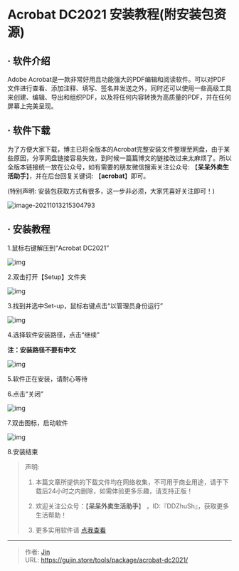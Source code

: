 # Acrobat DC2021 安装教程(附安装包资源)


## · 软件介绍

Adobe Acrobat是一款非常好用且功能强大的PDF编辑和阅读软件。可以对PDF文件进行查看、添加注释、填写、签名并发送之外，同时还可以使用一些高级工具来创建、编辑、导出和组织PDF，以及将任何内容转换为高质量的PDF，并在任何屏幕上完美呈现。


## · 软件下载
为了方便大家下载，博主已将全版本的Acrobat完整安装文件整理至网盘，由于某些原因，分享网盘链接容易失效，到时候一篇篇博文的链接改过来太麻烦了。所以全版本链接统一放在公众号，如有需要的朋友微信搜索关注公众号: 【**呆呆外卖生活助手**】，并在后台回复关键词: 【**acrobat**】即可。

(特别声明: 安装包获取方式有很多，这一步非必须，大家凭喜好关注即可！)

![image-20211013215304793](https://img.gujin.store/img/image-20211013215304793.png)

## · 安装教程

1.鼠标右键解压到“Acrobat DC2021”

![img](https://img.gujin.store/img/v2-fa9c3ec25e7127c4075ad101bcf3058a_720w.png)

2.双击打开【Setup】文件夹

![img](https://img.gujin.store/img/v2-7c3d00779e5024b50d6990263e2f269e_720w.png)



3.找到并选中Set-up，鼠标右键点击“以管理员身份运行”

![img](https://img.gujin.store/img/v2-1b2a70436bd197907cd2048c95450377_720w.png)

4.选择软件安装路径，点击“继续”

**注：安装路径不要有中文**

![img](https://img.gujin.store/img/v2-7e007d71d8251c14099d6fac22b904cc_720w.png)

5.软件正在安装，请耐心等待

6.点击“关闭”

![img](https://img.gujin.store/img/v2-a8bfb7a70f9df91440c39ae746859253_720w.png)

7.双击图标，启动软件

![img](https://img.gujin.store/img/v2-3a8b6d7242de35e464221cbcc649f70e_720w.png)



8.安装结束




> 声明: 
>
> 1. 本篇文章所提供的下载文件均在网络收集，不可用于商业用途，请于下载后24小时之内删除，如需体验更多乐趣，请支持正版！
>
> 2. 欢迎关注公众号：【**呆呆外卖生活助手**】 ，ID:『DDZhuSh』，获取更多生活帮助！
>
> 3. 更多实用软件请  [点我查看](/tools)


---

> 作者: [Jin](https://img.gujin.store/img/favicon.ico)  
> URL: https://gujin.store/tools/package/acrobat-dc2021/  

